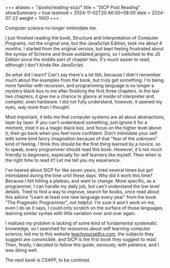 +++
aliases     = "/posts/reading-sicp/"
title       = "SICP Post Reading"
showSummary = true
lastmod     = 2024-11-02T20:46:00+08:00
date        = 2024-07-22
weight      = 1000
+++

Computer science no longer imtimidate me.

<!--more-->

I just finished reading the book, Structure and Interpretation of Computer Programs,
not the original one, but the JavaScript Edition, took me about 4 months.
I started from the original version, but kept feeling frustrated about the syntax of Scheme
and those outdated jargons, so I switched to the JS Edition since the middle part of chapter two,
it's much easier to read, although I don't kinda like JavaScript.

So what did I learn? Can't say there's a lot tbh, because I didn't remember much
about the examples from the book, but truly get something. I'm being more familiar
with recursion, and programming language is no longer a mystery black box
to me after finishing the first three chapters. In the last two chapters,
it give me a chance to glance at inside of interpreter and compiler, even hardware.
I did not fully understand, however, it opened my eyes, way more than I thought.

Most important, it tells me that computer systems are all about abstractions,
layer by layer. If you can't understand something, just ignore it for a moment,
treat it as a magic black box, and focus on the higher level above it, then go back
when you feel more confident. Don't intimidate your self with some kind fancy imagination
because of that "fear of the unknown" kind of feeling. I think this should be the first thing learned
by a novice, so to speak, every programmer should read this book. However,
it's not much friendly to beginners, especially for self learners like myself.
Then when is the right time to read it? Let me tell you my experience.

I've heared about SICP for like seven years,
tried several times but got intimidated during the time until these days.
Why did it work this time? Because I felt hitting a plateau, and want to change.
More specific, as a programmer, I can handle my daily job,
but can't understand the low level details. Tried to find a way to improve,
search for books, once read about this advice
"Learn at least one new language every year" from the book "The Pragmatic Programmer",
not helpful. I'm sure it won't work on me, even I do as it says, I could only scratch on
the surface of those languages, learning similar syntax with little variation
over and over again.

I realized my problem is lacking of some kind of fundamental systematic knowledge,
so I searched for resources about self learning computer science, led me to this website
[teachyourselfcs.com](https://teachyourselfcs.com/), the subjects they suggest are convincible,
and SICP is the first book they suggest to read. Then, finally, I decided to follow this guide,
seriously, with patience, and I was doing well.

The next book is CSAPP, to be contined.

